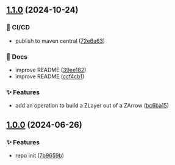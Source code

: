 ## [1.1.0](https://github.com/broij/zarrow/compare/v1.0.0...v1.1.0) (2024-10-24)

### 👷 CI/CD

* publish to maven central ([72e6a63](https://github.com/broij/zarrow/commit/72e6a63b5dc4126f4a2ea90c543984f41d028b55))

### 📖 Docs

* improve README ([39ee182](https://github.com/broij/zarrow/commit/39ee182ecca42ac948df2ba7693e7e4b75b5c3c0))
* improve README ([ccf4cb1](https://github.com/broij/zarrow/commit/ccf4cb12246bbf56e9926ab7d9bb96a9b68000d3))

### ✨ Features

* add an operation to build a ZLayer out of a ZArrow ([bc6ba15](https://github.com/broij/zarrow/commit/bc6ba156fac26259929a9ebb9f98f4766ce49bbb))

## [1.0.0](https://github.com/broij/zarrow/compare/...v1.0.0) (2024-06-26)

### ✨ Features

* repo init ([7b9659b](https://github.com/broij/zarrow/commit/7b9659b4a062b22c103e4d1d6a368d46e29c6634))

